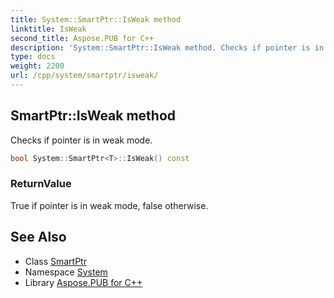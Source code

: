 ```yaml
---
title: System::SmartPtr::IsWeak method
linktitle: IsWeak
second_title: Aspose.PUB for C++
description: 'System::SmartPtr::IsWeak method. Checks if pointer is in weak mode in C++.'
type: docs
weight: 2200
url: /cpp/system/smartptr/isweak/
---
```

## SmartPtr::IsWeak method


Checks if pointer is in weak mode.

```cpp
bool System::SmartPtr<T>::IsWeak() const
```


### ReturnValue

True if pointer is in weak mode, false otherwise.

## See Also

* Class [SmartPtr](../)
* Namespace [System](../../)
* Library [Aspose.PUB for C++](../../../)
